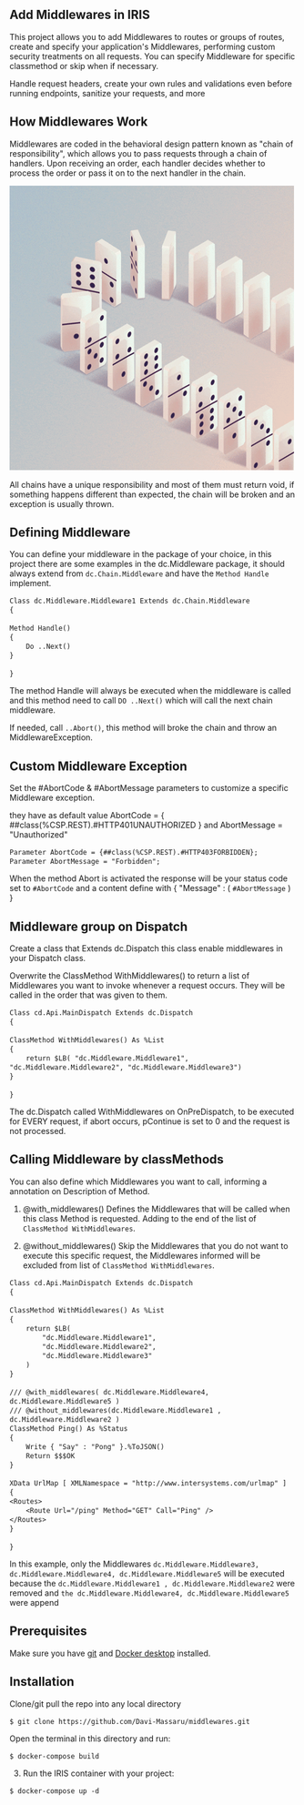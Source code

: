 ## Add Middlewares in IRIS
This project allows you to add Middlewares to routes or groups of routes, create and specify your application's Middlewares, performing custom security treatments on all requests.
You can specify Middleware for specific classmethod or skip when if necessary.

Handle request headers, create your own rules and validations even before running endpoints, sanitize your requests, and more

## How Middlewares Work

Middlewares are coded in the behavioral design pattern known as "chain of responsibility", which allows you to pass requests through a chain of handlers. Upon receiving an order, each handler decides whether to process the order or pass it on to the next handler in the chain.

<img src="https://raw.githubusercontent.com/Davi-Massaru/middlewares/master/README/domino.gif"></img>

All chains have a unique responsibility and most of them must return void, if something happens different than expected, the chain will be broken and an exception is usually thrown.

## Defining Middleware

You can define your middleware in the package of your choice, in this project there are some examples in the dc.Middleware package, it should always extend from ```dc.Chain.Middleware``` and have the ```Method Handle``` implement.

```
Class dc.Middleware.Middleware1 Extends dc.Chain.Middleware
{

Method Handle()
{
    Do ..Next()
}

}
```

The method Handle will always be executed when the middleware is called and this method need to call ```DO ..Next()``` which will call the next chain middleware.

If needed, call ```..Abort()```, this method will broke the chain and throw an MiddlewareException.

## Custom Middleware Exception

Set the #AbortCode & #AbortMessage parameters to customize a specific Middleware exception.

they have as default value AbortCode = { ##class(%CSP.REST).#HTTP401UNAUTHORIZED } and AbortMessage = "Unauthorized"

```
Parameter AbortCode = {##class(%CSP.REST).#HTTP403FORBIDDEN};
Parameter AbortMessage = "Forbidden";
```
When the method Abort is activated the response will be your status code set to ```#AbortCode``` and a content define with { "Message" : ( ```#AbortMessage``` ) }

## Middleware group on Dispatch

Create a class that Extends dc.Dispatch this class enable middlewares in your Dispatch class.

Overwrite the ClassMethod WithMiddlewares() to return a list of Middlewares you want to invoke whenever a request occurs. They will be called in the order that was given to them.

```
Class cd.Api.MainDispatch Extends dc.Dispatch
{

ClassMethod WithMiddlewares() As %List
{
    return $LB( "dc.Middleware.Middleware1", "dc.Middleware.Middleware2", "dc.Middleware.Middleware3")
}

}
```

The dc.Dispatch called WithMiddlewares on OnPreDispatch, to be executed for EVERY request, if abort occurs, pContinue is set to 0 and the request is not processed.

## Calling Middleware by classMethods

You can also define which Middlewares you want to call, informing a annotation on Description of Method.

1. @with_middlewares() Defines the Middlewares that will be called when this class Method is requested. Adding to the end of the list of ```ClassMethod WithMiddlewares```.

2. @without_middlewares() Skip the Middlewares that you do not want to execute this specific request, the Middlewares informed will be excluded from list of ```ClassMethod WithMiddlewares```.

```
Class cd.Api.MainDispatch Extends dc.Dispatch
{

ClassMethod WithMiddlewares() As %List
{
    return $LB(
        "dc.Middleware.Middleware1",
        "dc.Middleware.Middleware2",
        "dc.Middleware.Middleware3"
    )
}

/// @with_middlewares( dc.Middleware.Middleware4, dc.Middleware.Middleware5 )
/// @without_middlewares(dc.Middleware.Middleware1 , dc.Middleware.Middleware2 )
ClassMethod Ping() As %Status
{
    Write { "Say" : "Pong" }.%ToJSON()
    Return $$$OK
}

XData UrlMap [ XMLNamespace = "http://www.intersystems.com/urlmap" ]
{
<Routes>
    <Route Url="/ping" Method="GET" Call="Ping" />
</Routes>
}

}
```
In this example, only the Middlewares ```dc.Middleware.Middleware3, dc.Middleware.Middleware4, dc.Middleware.Middleware5``` will be executed because the ```dc.Middleware.Middleware1 , dc.Middleware.Middleware2``` were removed and ```the dc.Middleware.Middleware4, dc.Middleware.Middleware5``` were append


## Prerequisites
Make sure you have [git](https://git-scm.com/book/en/v2/Getting-Started-Installing-Git) and [Docker desktop](https://www.docker.com/products/docker-desktop) installed.

## Installation 

Clone/git pull the repo into any local directory

```
$ git clone https://github.com/Davi-Massaru/middlewares.git
```

Open the terminal in this directory and run:

```
$ docker-compose build
```

3. Run the IRIS container with your project:

```
$ docker-compose up -d
```